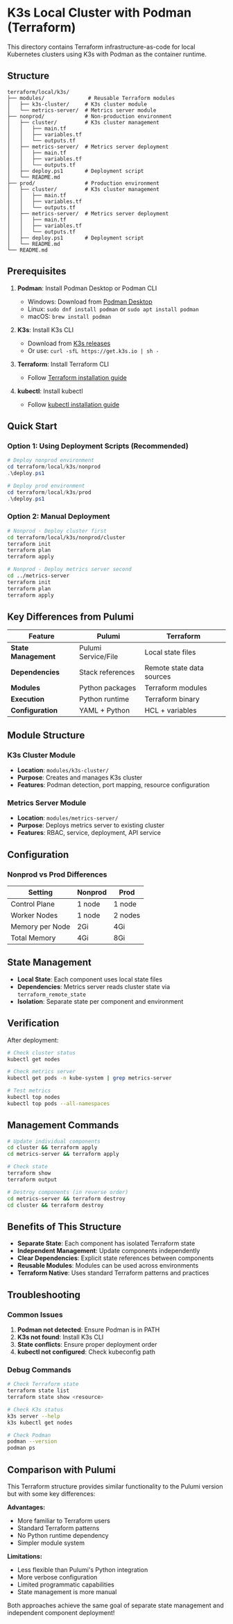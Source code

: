 # K3s Local Cluster with Podman (Terraform)

This directory contains Terraform infrastructure-as-code for local Kubernetes clusters using K3s with Podman as the container runtime.

## Structure

```
terraform/local/k3s/
├── modules/              # Reusable Terraform modules
│   ├── k3s-cluster/     # K3s cluster module
│   └── metrics-server/  # Metrics server module
├── nonprod/             # Non-production environment
│   ├── cluster/         # K3s cluster management
│   │   ├── main.tf
│   │   ├── variables.tf
│   │   └── outputs.tf
│   ├── metrics-server/  # Metrics server deployment
│   │   ├── main.tf
│   │   ├── variables.tf
│   │   └── outputs.tf
│   ├── deploy.ps1       # Deployment script
│   └── README.md
├── prod/                # Production environment
│   ├── cluster/         # K3s cluster management
│   │   ├── main.tf
│   │   ├── variables.tf
│   │   └── outputs.tf
│   ├── metrics-server/  # Metrics server deployment
│   │   ├── main.tf
│   │   ├── variables.tf
│   │   └── outputs.tf
│   ├── deploy.ps1       # Deployment script
│   └── README.md
└── README.md
```

## Prerequisites

1. **Podman**: Install Podman Desktop or Podman CLI
   - Windows: Download from [Podman Desktop](https://podman-desktop.io/)
   - Linux: `sudo dnf install podman` or `sudo apt install podman`
   - macOS: `brew install podman`

2. **K3s**: Install K3s CLI
   - Download from [K3s releases](https://github.com/k3s-io/k3s/releases)
   - Or use: `curl -sfL https://get.k3s.io | sh -`

3. **Terraform**: Install Terraform CLI
   - Follow [Terraform installation guide](https://www.terraform.io/downloads)

4. **kubectl**: Install kubectl
   - Follow [kubectl installation guide](https://kubernetes.io/docs/tasks/tools/)

## Quick Start

### Option 1: Using Deployment Scripts (Recommended)

```powershell
# Deploy nonprod environment
cd terraform/local/k3s/nonprod
.\deploy.ps1

# Deploy prod environment
cd terraform/local/k3s/prod
.\deploy.ps1
```

### Option 2: Manual Deployment

```bash
# Nonprod - Deploy cluster first
cd terraform/local/k3s/nonprod/cluster
terraform init
terraform plan
terraform apply

# Nonprod - Deploy metrics server second
cd ../metrics-server
terraform init
terraform plan
terraform apply
```

## Key Differences from Pulumi

| Feature | Pulumi | Terraform |
|---------|--------|-----------|
| **State Management** | Pulumi Service/File | Local state files |
| **Dependencies** | Stack references | Remote state data sources |
| **Modules** | Python packages | Terraform modules |
| **Execution** | Python runtime | Terraform binary |
| **Configuration** | YAML + Python | HCL + variables |

## Module Structure

### K3s Cluster Module

- **Location**: `modules/k3s-cluster/`
- **Purpose**: Creates and manages K3s cluster
- **Features**: Podman detection, port mapping, resource configuration

### Metrics Server Module

- **Location**: `modules/metrics-server/`
- **Purpose**: Deploys metrics server to existing cluster
- **Features**: RBAC, service, deployment, API service

## Configuration

### Nonprod vs Prod Differences

| Setting | Nonprod | Prod |
|---------|---------|------|
| Control Plane | 1 node | 1 node |
| Worker Nodes | 1 node | 2 nodes |
| Memory per Node | 2Gi | 4Gi |
| Total Memory | 4Gi | 8Gi |

## State Management

- **Local State**: Each component uses local state files
- **Dependencies**: Metrics server reads cluster state via `terraform_remote_state`
- **Isolation**: Separate state per component and environment

## Verification

After deployment:

```bash
# Check cluster status
kubectl get nodes

# Check metrics server
kubectl get pods -n kube-system | grep metrics-server

# Test metrics
kubectl top nodes
kubectl top pods --all-namespaces
```

## Management Commands

```bash
# Update individual components
cd cluster && terraform apply
cd metrics-server && terraform apply

# Check state
terraform show
terraform output

# Destroy components (in reverse order)
cd metrics-server && terraform destroy
cd cluster && terraform destroy
```

## Benefits of This Structure

- **Separate State**: Each component has isolated Terraform state
- **Independent Management**: Update components independently
- **Clear Dependencies**: Explicit state references between components
- **Reusable Modules**: Modules can be used across environments
- **Terraform Native**: Uses standard Terraform patterns and practices

## Troubleshooting

### Common Issues

1. **Podman not detected**: Ensure Podman is in PATH
2. **K3s not found**: Install K3s CLI
3. **State conflicts**: Ensure proper deployment order
4. **kubectl not configured**: Check kubeconfig path

### Debug Commands

```bash
# Check Terraform state
terraform state list
terraform state show <resource>

# Check K3s status
k3s server --help
k3s kubectl get nodes

# Check Podman
podman --version
podman ps
```

## Comparison with Pulumi

This Terraform structure provides similar functionality to the Pulumi version but with some key differences:

**Advantages:**
- More familiar to Terraform users
- Standard Terraform patterns
- No Python runtime dependency
- Simpler module system

**Limitations:**
- Less flexible than Pulumi's Python integration
- More verbose configuration
- Limited programmatic capabilities
- State management is more manual

Both approaches achieve the same goal of separate state management and independent component deployment!
